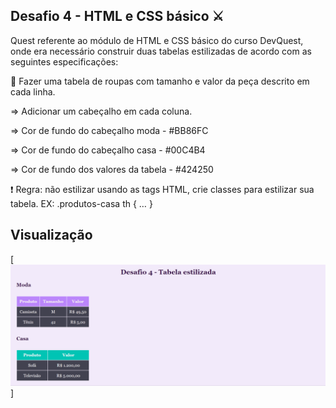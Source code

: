 ## Desafio 4 - HTML e CSS básico ⚔

Quest referente ao módulo de HTML e CSS básico do curso DevQuest, onde era necessário construir duas tabelas estilizadas de acordo com as seguintes especificações:

📝 Fazer uma tabela de roupas com tamanho e valor da peça descrito em cada linha.

=> Adicionar um cabeçalho em cada coluna.

=> Cor de fundo do cabeçalho moda - #BB86FC

=> Cor de fundo do cabeçalho casa - #00C4B4

=> Cor de fundo dos valores da tabela - #424250

❗ Regra: não estilizar usando as tags HTML, crie classes para estilizar sua tabela. 
EX: .produtos-casa th { … }

## Visualização
[<img src="./tabelas-estilizadas.gif" alt="gif do site">]
